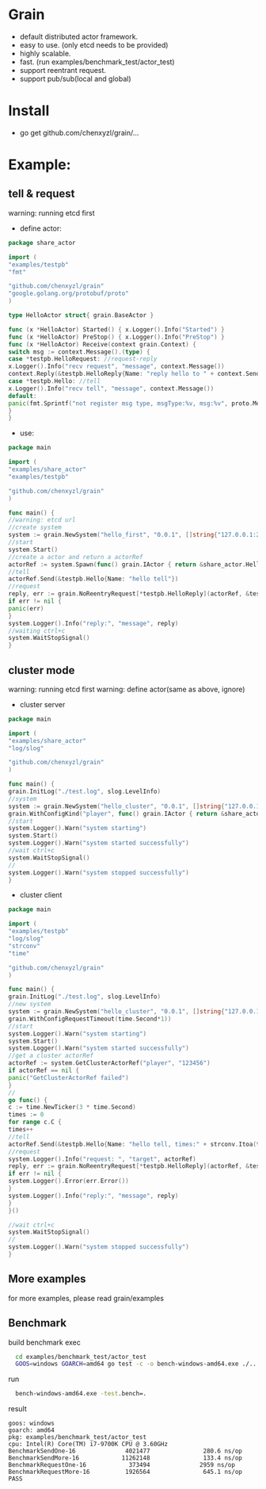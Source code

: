 # Grain
- default distributed actor framework.
- easy to use. (only etcd needs to be provided)
- highly scalable.
- fast. (run examples/benchmark_test/actor_test)
- support reentrant request.
- support pub/sub(local and global)

# Install
- go get github.com/chenxyzl/grain/...

# Example:

## tell & request
warning: running etcd first
- define actor:
``` go file:hello_actor.go
package share_actor

import (
"examples/testpb"
"fmt"

"github.com/chenxyzl/grain"
"google.golang.org/protobuf/proto"
)

type HelloActor struct{ grain.BaseActor }

func (x *HelloActor) Started() { x.Logger().Info("Started") }
func (x *HelloActor) PreStop() { x.Logger().Info("PreStop") }
func (x *HelloActor) Receive(context grain.Context) {
switch msg := context.Message().(type) {
case *testpb.HelloRequest: //request-reply
x.Logger().Info("recv request", "message", context.Message())
context.Reply(&testpb.HelloReply{Name: "reply hello to " + context.Sender().GetName()})
case *testpb.Hello: //tell
x.Logger().Info("recv tell", "message", context.Message())
default:
panic(fmt.Sprintf("not register msg type, msgType:%v, msg:%v", proto.MessageName(msg), msg))
}
}
```

- use:
``` go
package main

import (
"examples/share_actor"
"examples/testpb"

"github.com/chenxyzl/grain"
)

func main() {
//warning: etcd url
//create system
system := grain.NewSystem("hello_first", "0.0.1", []string{"127.0.0.1:2379"})
//start
system.Start()
//create a actor and return a actorRef
actorRef := system.Spawn(func() grain.IActor { return &share_actor.HelloActor{} })
//tell
actorRef.Send(&testpb.Hello{Name: "hello tell"})
//request
reply, err := grain.NoReentryRequest[*testpb.HelloReply](actorRef, &testpb.HelloRequest{Name: "hello request"})
if err != nil {
panic(err)
}
system.Logger().Info("reply:", "message", reply)
//waiting ctrl+c
system.WaitStopSignal()
}
```
## cluster mode
warning: running etcd first
warning: define actor(same as above, ignore)

- cluster server
``` go
package main

import (
"examples/share_actor"
"log/slog"

"github.com/chenxyzl/grain"
)

func main() {
grain.InitLog("./test.log", slog.LevelInfo)
//system
system := grain.NewSystem("hello_cluster", "0.0.1", []string{"127.0.0.1:2379"},
grain.WithConfigKind("player", func() grain.IActor { return &share_actor.HelloActor{} }))
//start
system.Logger().Warn("system starting")
system.Start()
system.Logger().Warn("system started successfully")
//wait ctrl+c
system.WaitStopSignal()
//
system.Logger().Warn("system stopped successfully")
}

```
- cluster client
``` go
package main

import (
"examples/testpb"
"log/slog"
"strconv"
"time"

"github.com/chenxyzl/grain"
)

func main() {
grain.InitLog("./test.log", slog.LevelInfo)
//new system
system := grain.NewSystem("hello_cluster", "0.0.1", []string{"127.0.0.1:2379"},
grain.WithConfigRequestTimeout(time.Second*1))
//start
system.Logger().Warn("system starting")
system.Start()
system.Logger().Warn("system started successfully")
//get a cluster actorRef
actorRef := system.GetClusterActorRef("player", "123456")
if actorRef == nil {
panic("GetClusterActorRef failed")
}
//
go func() {
c := time.NewTicker(3 * time.Second)
times := 0
for range c.C {
times++
//tell
actorRef.Send(&testpb.Hello{Name: "hello tell, times:" + strconv.Itoa(times)})
//request
system.Logger().Info("request: ", "target", actorRef)
reply, err := grain.NoReentryRequest[*testpb.HelloReply](actorRef, &testpb.HelloRequest{Name: "xxx, times:" + strconv.Itoa(times)})
if err != nil {
system.Logger().Error(err.Error())
}
system.Logger().Info("reply:", "message", reply)
}
}()

//wait ctrl+c
system.WaitStopSignal()
//
system.Logger().Warn("system stopped successfully")
}

```

## More examples
for more examples, please read grain/examples

## Benchmark
build benchmark exec
``` bash
  cd examples/benchmark_test/actor_test
  GOOS=windows GOARCH=amd64 go test -c -o bench-windows-amd64.exe ./...
```
run
``` cmd
  bench-windows-amd64.exe -test.bench=.
```
result
``` benchmark result
goos: windows
goarch: amd64
pkg: examples/benchmark_test/actor_test
cpu: Intel(R) Core(TM) i7-9700K CPU @ 3.60GHz
BenchmarkSendOne-16              4021477               280.6 ns/op
BenchmarkSendMore-16            11262148               133.4 ns/op
BenchmarkRequestOne-16            373494              2959 ns/op
BenchmarkRequestMore-16          1926564               645.1 ns/op
PASS
```